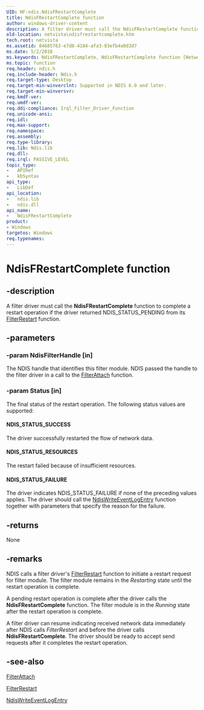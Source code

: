 ```yaml
---
UID: NF:ndis.NdisFRestartComplete
title: NdisFRestartComplete function
author: windows-driver-content
description: A filter driver must call the NdisFRestartComplete function to complete a restart operation if the driver returned NDIS_STATUS_PENDING from its FilterRestart function.
old-location: netvista\ndisfrestartcomplete.htm
tech.root: netvista
ms.assetid: 84685763-e7d8-4184-afa3-83efb4a0d3d7
ms.date: 5/2/2018
ms.keywords: NdisFRestartComplete, NdisFRestartComplete function [Network Drivers Starting with Windows Vista], filter_ndis_functions_ref_592af2b7-2172-4a8d-aa7b-315f7c321705.xml, ndis/NdisFRestartComplete, netvista.ndisfrestartcomplete
ms.topic: function
req.header: ndis.h
req.include-header: Ndis.h
req.target-type: Desktop
req.target-min-winverclnt: Supported in NDIS 6.0 and later.
req.target-min-winversvr: 
req.kmdf-ver: 
req.umdf-ver: 
req.ddi-compliance: Irql_Filter_Driver_Function
req.unicode-ansi: 
req.idl: 
req.max-support: 
req.namespace: 
req.assembly: 
req.type-library: 
req.lib: Ndis.lib
req.dll: 
req.irql: PASSIVE_LEVEL
topic_type:
-	APIRef
-	kbSyntax
api_type:
-	LibDef
api_location:
-	ndis.lib
-	ndis.dll
api_name:
-	NdisFRestartComplete
product:
- Windows
targetos: Windows
req.typenames: 
---
```


# NdisFRestartComplete function


## -description


A filter driver must call the 
  <b>NdisFRestartComplete</b> function to complete a restart operation if the driver returned
  NDIS_STATUS_PENDING from its 
  <a href="https://msdn.microsoft.com/4a917824-eef1-4945-b45e-1c940bc8a50d">FilterRestart</a> function.


## -parameters




### -param NdisFilterHandle [in]

The NDIS handle that identifies this filter module. NDIS passed the handle to the filter driver in
     a call to the 
     <a href="https://msdn.microsoft.com/library/windows/hardware/ff540442">FilterAttach</a> function.


### -param Status [in]

The final status of the restart operation. The following status values are supported:
     





#### NDIS_STATUS_SUCCESS

The driver successfully restarted the flow of network data.



#### NDIS_STATUS_RESOURCES

The restart failed because of insufficient resources.



#### NDIS_STATUS_FAILURE

The driver indicates NDIS_STATUS_FAILURE if none of the preceding values applies. The driver
       should call the 
       <a href="https://msdn.microsoft.com/library/windows/hardware/ff564672">NdisWriteEventLogEntry</a> function
       together with parameters that specify the reason for the failure.


## -returns



None




## -remarks



NDIS calls a filter driver's 
    <a href="https://msdn.microsoft.com/4a917824-eef1-4945-b45e-1c940bc8a50d">FilterRestart</a> function to initiate a
    restart request for filter module. The filter module remains in the 
    <i>Restarting</i> state until the restart operation is complete.

A pending restart operation is complete after the driver calls the 
    <b>NdisFRestartComplete</b> function. The filter module is in the 
    <i>Running</i> state after the restart operation is complete.

A filter driver can resume indicating received network data immediately after NDIS calls 
    <i>FilterRestart</i> and before the driver calls 
    <b>NdisFRestartComplete</b>. The driver should be ready to accept send requests after it completes the
    restart operation.




## -see-also




<a href="https://msdn.microsoft.com/library/windows/hardware/ff540442">FilterAttach</a>



<a href="https://msdn.microsoft.com/4a917824-eef1-4945-b45e-1c940bc8a50d">FilterRestart</a>



<a href="https://msdn.microsoft.com/library/windows/hardware/ff564672">NdisWriteEventLogEntry</a>
 

 


